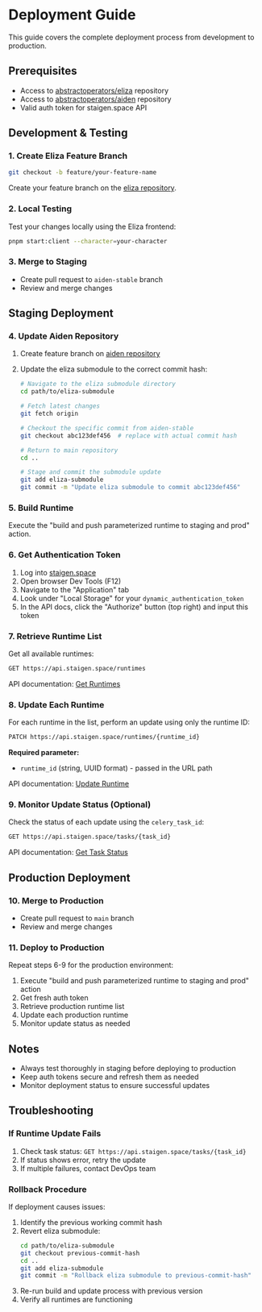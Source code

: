 # Deployment Guide

This guide covers the complete deployment process from development to production.

## Prerequisites

- Access to [abstractoperators/eliza](https://github.com/abstractoperators/eliza) repository
- Access to [abstractoperators/aiden](https://github.com/abstractoperators/aiden) repository
- Valid auth token for staigen.space API

## Development & Testing

### 1. Create Eliza Feature Branch

```bash
git checkout -b feature/your-feature-name
```

Create your feature branch on the [eliza repository](https://github.com/abstractoperators/eliza).

### 2. Local Testing

Test your changes locally using the Eliza frontend:

```bash
pnpm start:client --character=your-character
```

### 3. Merge to Staging

- Create pull request to `aiden-stable` branch
- Review and merge changes

## Staging Deployment

### 4. Update Aiden Repository

1. Create feature branch on [aiden repository](https://github.com/abstractoperators/aiden)
2. Update the eliza submodule to the correct commit hash:

   ```bash
   # Navigate to the eliza submodule directory
   cd path/to/eliza-submodule

   # Fetch latest changes
   git fetch origin

   # Checkout the specific commit from aiden-stable
   git checkout abc123def456  # replace with actual commit hash

   # Return to main repository
   cd ..

   # Stage and commit the submodule update
   git add eliza-submodule
   git commit -m "Update eliza submodule to commit abc123def456"
   ```

### 5. Build Runtime

Execute the "build and push parameterized runtime to staging and prod" action.

### 6. Get Authentication Token

1. Log into [staigen.space](https://staigen.space/)
2. Open browser Dev Tools (F12)
3. Navigate to the "Application" tab
4. Look under "Local Storage" for your `dynamic_authentication_token`
5. In the API docs, click the "Authorize" button (top right) and input this token

### 7. Retrieve Runtime List

Get all available runtimes:

```bash
GET https://api.staigen.space/runtimes
```

API documentation: [Get Runtimes](https://api.staigen.space/docs#/default/get_runtimes_runtimes_get)

### 8. Update Each Runtime

For each runtime in the list, perform an update using only the runtime ID:

```bash
PATCH https://api.staigen.space/runtimes/{runtime_id}
```

**Required parameter:**

- `runtime_id` (string, UUID format) - passed in the URL path

API documentation: [Update Runtime](https://api.staigen.space/docs#/default/update_runtime_runtimes__runtime_id__patch)

### 9. Monitor Update Status (Optional)

Check the status of each update using the `celery_task_id`:

```bash
GET https://api.staigen.space/tasks/{task_id}
```

API documentation: [Get Task Status](https://api.staigen.space/docs#/default/get_task_status_tasks__task_id__get)

## Production Deployment

### 10. Merge to Production

- Create pull request to `main` branch
- Review and merge changes

### 11. Deploy to Production

Repeat steps 6-9 for the production environment:

1. Execute "build and push parameterized runtime to staging and prod" action
2. Get fresh auth token
3. Retrieve production runtime list
4. Update each production runtime
5. Monitor update status as needed

## Notes

- Always test thoroughly in staging before deploying to production
- Keep auth tokens secure and refresh them as needed
- Monitor deployment status to ensure successful updates

## Troubleshooting

### If Runtime Update Fails

1. Check task status: `GET https://api.staigen.space/tasks/{task_id}`
2. If status shows error, retry the update
3. If multiple failures, contact DevOps team

### Rollback Procedure

If deployment causes issues:

1. Identify the previous working commit hash
2. Revert eliza submodule:
   ```bash
   cd path/to/eliza-submodule
   git checkout previous-commit-hash
   cd ..
   git add eliza-submodule
   git commit -m "Rollback eliza submodule to previous-commit-hash"
   ```
3. Re-run build and update process with previous version
4. Verify all runtimes are functioning
